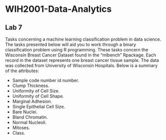 # WIH2001-Data-Analytics

## Lab 7

Tasks concerning a machine learning classification problem in data science.
The tasks presented below will aid you to work through a binary classification problem using R
programming. These tasks concern the Wisconsin Breast Cancer Dataset found in the “mlbench” Rpackage. Each record in the dataset represents one breast cancer tissue sample. The data was collected
from University of Wisconsin Hospitals. Below is a summary of the attributes:

- Sample code number id number.
- Clump Thickness.
- Uniformity of Cell Size.
- Uniformity of Cell Shape.
- Marginal Adhesion.
- Single Epithelial Cell Size.
- Bare Nuclei.
- Bland Chromatin.
- Normal Nucleoli.
- Mitoses.
- Class.
